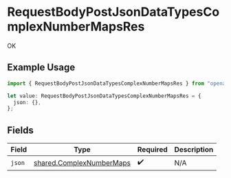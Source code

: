 # RequestBodyPostJsonDataTypesComplexNumberMapsRes

OK

## Example Usage

```typescript
import { RequestBodyPostJsonDataTypesComplexNumberMapsRes } from "openapi/sdk/models/operations";

let value: RequestBodyPostJsonDataTypesComplexNumberMapsRes = {
  json: {},
};
```

## Fields

| Field                                                                       | Type                                                                        | Required                                                                    | Description                                                                 |
| --------------------------------------------------------------------------- | --------------------------------------------------------------------------- | --------------------------------------------------------------------------- | --------------------------------------------------------------------------- |
| `json`                                                                      | [shared.ComplexNumberMaps](../../../sdk/models/shared/complexnumbermaps.md) | :heavy_check_mark:                                                          | N/A                                                                         |